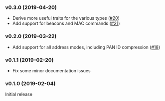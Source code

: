 <a name="v0.3.0"></a>
### v0.3.0 (2019-04-20)

- Derive more useful traits for the various types ([#20])
- Add support for beacons and MAC commands ([#21])

[#20]: https://github.com/braun-robotics/rust-ieee802.15.4/pull/20
[#21]: https://github.com/braun-robotics/rust-ieee802.15.4/pull/21


<a name="v0.2.0"></a>
### v0.2.0 (2019-03-22)

- Add support for all address modes, including PAN ID compression ([#18])

[#18]: https://github.com/braun-robotics/rust-ieee802.15.4/pull/18


<a name="v0.1.1"></a>
### v0.1.1 (2019-02-20)

- Fix some minor documentation issues


<a name="v0.1.0"></a>
### v0.1.0 (2019-02-04)

Initial release
